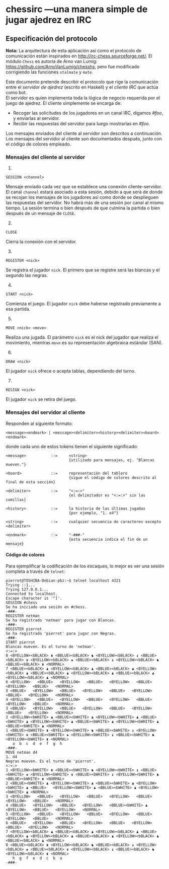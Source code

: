 # chessirc —una manera simple de jugar ajedrez en IRC

## Especificación del protocolo

**Nota:** La arquitectura de esta aplicación así como el protocolo de comunicación están inspirados en http://irc-chess.sourceforge.net/. El módulo `Chess` es autoría de Arno van Lumig: https://github.com/ArnoVanLumig/chesshs, pero fue modificado corrigiendo las funciones `stalmate` y `mate`.

Este documento pretende describir el protocolo que rige la comunicación entre el _servidor de ajedrez_ (escrito en Haskell) y el _cliente IRC_ que actúa como bot.  
El servidor es quien implementa toda la lógica de negocio requerida por el juego de ajedrez. El cliente simplemente se encarga de: 

* Recoger las solicitudes de los jugadores en un canal IRC, digamos _#foo_, y enviarlas al servidor.
* Recibir las respuestas del servidor para luego mostrarlas en _#foo_.

Los mensajes enviados del cliente al servidor son descritos a continuación. Los mensajes del servidor al cliente son documentados después, junto con el código de colores empleado.

### Mensajes del cliente al servidor

1. 
```
SESSION <channel>
```

Mensaje enviado cada vez que se establece una conexión cliente-servidor. El canal `channel` estará asociado a esta sesión, debido a que será de donde se recojan los mensajes de los jugadores así como donde se desplieguen las respuestas del servidor. No habrá más de una sesión por canal al mismo tiempo. La sesión termina o bien después de que culmina la partida o bien después de un mensaje de `CLOSE`.

2. 
```
CLOSE
```

Cierra la conexión con el servidor.

3. 
```
REGISTER <nick>
```

Se registra el jugador `nick`. El primero que se registre será las blancas y el segundo las negras.

4. 
```
START <nick>
```

Comienza el juego. El jugador `nick` debe haberse registrado previamente a esa partida.

5. 
```
MOVE <nick> <move>
```

Realiza una jugada. El parámetro `nick` es el nick del jugador que realiza el movimiento, mientras `move` es su representación algebraica estándar (SAN).

6. 
```
DRAW <nick>
```

El jugador `nick` ofrece o acepta tablas, dependiendo del turno.

7. 
```
RESIGN <nick>
```

El jugador `nick` se retira del juego.


### Mensajes del servidor al cliente

Responden al siguiente formato:

```
<message><endmark> | <message><delimiter><history><delimiter><board><endmark>
```

donde cada uno de estos tokens tienen el siguiente significado:

```
<message>           ::=     <string>
                            {utilizado para mensajes, ej. "Blancas mueven."}

<board>             ::=     representación del tablero
                            {sigue el código de colores descrito al final de esta sección}

<delimiter>         ::=     "<:=:>"
                            {el delimitador es "<:=:>" sin las comillas}

<history>           ::=     la historia de las últimas jugadas
                            {por ejemplo, "1. e4"}

<string>            ::=     cualquier secuencia de caracteres excepto <delimiter>

<endmark>           ::=     "-###-"
                            {esta secuencia indica el fin de un mensaje}
```

#### Código de colores

Para ejemplificar la codificación de los escaques, lo mejor es ver una sesión completa a través de `telnet`:

```
pierrot@TOSHIBA-Debian-pbz:~$ telnet localhost 4321
Trying ::1...
Trying 127.0.0.1...
Connected to localhost.
Escape character is '^]'.
SESSION #chess
Se ha iniciado una sesión en #chess.
-###-
REGISTER netman    
Se ha registrado 'netman' para jugar con Blancas.
-###-
REGISTER pierrot
Se ha registrado 'pierrot' para jugar con Negras.
-###-
START pierrot
Blancas mueven. Es el turno de 'netman'.
<:=:>
8 <BYELLOW><bBLACK> ♜ <BBLUE><bBLACK> ♞ <BYELLOW><bBLACK> ♝ <BBLUE><bBLACK> ♛ <BYELLOW><bBLACK> ♚ <BBLUE><bBLACK> ♝ <BYELLOW><bBLACK> ♞ <BBLUE><bBLACK> ♜ <NORMAL>
7 <BBLUE><bBLACK> ♟ <BYELLOW><bBLACK> ♟ <BBLUE><bBLACK> ♟ <BYELLOW><bBLACK> ♟ <BBLUE><bBLACK> ♟ <BYELLOW><bBLACK> ♟ <BBLUE><bBLACK> ♟ <BYELLOW><bBLACK> ♟ <NORMAL>
6 <BYELLOW>   <BBLUE>   <BYELLOW>   <BBLUE>   <BYELLOW>   <BBLUE>   <BYELLOW>   <BBLUE>   <NORMAL>
5 <BBLUE>   <BYELLOW>   <BBLUE>   <BYELLOW>   <BBLUE>   <BYELLOW>   <BBLUE>   <BYELLOW>   <NORMAL>
4 <BYELLOW>   <BBLUE>   <BYELLOW>   <BBLUE>   <BYELLOW>   <BBLUE>   <BYELLOW>   <BBLUE>   <NORMAL>
3 <BBLUE>   <BYELLOW>   <BBLUE>   <BYELLOW>   <BBLUE>   <BYELLOW>   <BBLUE>   <BYELLOW>   <NORMAL>
2 <BYELLOW><bWHITE> ♟ <BBLUE><bWHITE> ♟ <BYELLOW><bWHITE> ♟ <BBLUE><bWHITE> ♟ <BYELLOW><bWHITE> ♟ <BBLUE><bWHITE> ♟ <BYELLOW><bWHITE> ♟ <BBLUE><bWHITE> ♟ <NORMAL>
1 <BBLUE><bWHITE> ♜ <BYELLOW><bWHITE> ♞ <BBLUE><bWHITE> ♝ <BYELLOW><bWHITE> ♛ <BBLUE><bWHITE> ♚ <BYELLOW><bWHITE> ♝ <BBLUE><bWHITE> ♞ <BYELLOW><bWHITE> ♜ <NORMAL>
   a  b  c  d  e  f  g  h
-###-
MOVE netman d4
1. d4
Negras mueven. Es el turno de 'pierrot'.
<:=:>
1 <BYELLOW><bWHITE> ♜ <BBLUE><bWHITE> ♞ <BYELLOW><bWHITE> ♝ <BBLUE><bWHITE> ♚ <BYELLOW><bWHITE> ♛ <BBLUE><bWHITE> ♝ <BYELLOW><bWHITE> ♞ <BBLUE><bWHITE> ♜ <NORMAL>
2 <BBLUE><bWHITE> ♟ <BYELLOW><bWHITE> ♟ <BBLUE><bWHITE> ♟ <BYELLOW><bWHITE> ♟ <BBLUE>   <BYELLOW><bWHITE> ♟ <BBLUE><bWHITE> ♟ <BYELLOW><bWHITE> ♟ <NORMAL>
3 <BYELLOW>   <BBLUE>   <BYELLOW>   <BBLUE>   <BYELLOW>   <BBLUE>   <BYELLOW>   <BBLUE>   <NORMAL>
4 <BBLUE>   <BYELLOW>   <BBLUE>   <BYELLOW>   <BBLUE><bWHITE> ♟ <BYELLOW>   <BBLUE>   <BYELLOW>   <NORMAL>
5 <BYELLOW>   <BBLUE>   <BYELLOW>   <BBLUE>   <BYELLOW>   <BBLUE>   <BYELLOW>   <BBLUE>   <NORMAL>
6 <BBLUE>   <BYELLOW>   <BBLUE>   <BYELLOW>   <BBLUE>   <BYELLOW>   <BBLUE>   <BYELLOW>   <NORMAL>
7 <BYELLOW><bBLACK> ♟ <BBLUE><bBLACK> ♟ <BYELLOW><bBLACK> ♟ <BBLUE><bBLACK> ♟ <BYELLOW><bBLACK> ♟ <BBLUE><bBLACK> ♟ <BYELLOW><bBLACK> ♟ <BBLUE><bBLACK> ♟ <NORMAL>
8 <BBLUE><bBLACK> ♜ <BYELLOW><bBLACK> ♞ <BBLUE><bBLACK> ♝ <BYELLOW><bBLACK> ♚ <BBLUE><bBLACK> ♛ <BYELLOW><bBLACK> ♝ <BBLUE><bBLACK> ♞ <BYELLOW><bBLACK> ♜ <NORMAL>
   h  g  f  e  d  c  b  a
-###-
```

